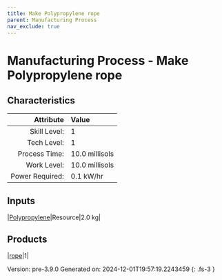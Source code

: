 ```yaml
---
title: Make Polypropylene rope
parent: Manufacturing Process
nav_exclude: true
---
```

# Manufacturing Process - Make Polypropylene rope


## Characteristics

| Attribute      | Value |
|--------:|:------|
|Skill Level:|1|
|Tech Level:|1|
|Process Time:|10.0 millisols|
|Work Level:|10.0 millisols|
|Power Required:|0.1 kW/hr|

## Inputs

|[Polypropylene](../resource/polypropylene.html)|Resource|2.0 kg|

## Products

|[rope](../part/rope.html)|1|


Version: pre-3.9.0 Generated on: 2024-12-01T19:57:19.2243459
{: .fs-3 }

